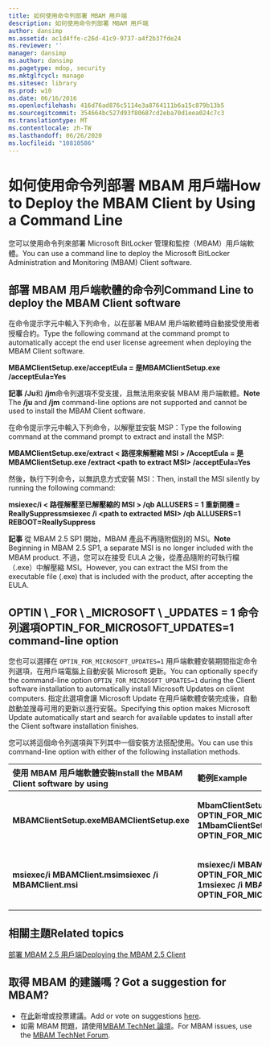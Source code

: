 ```yaml
---
title: 如何使用命令列部署 MBAM 用戶端
description: 如何使用命令列部署 MBAM 用戶端
author: dansimp
ms.assetid: ac1d4ffe-c26d-41c9-9737-a4f2b37fde24
ms.reviewer: ''
manager: dansimp
ms.author: dansimp
ms.pagetype: mdop, security
ms.mktglfcycl: manage
ms.sitesec: library
ms.prod: w10
ms.date: 06/16/2016
ms.openlocfilehash: 416d76ad876c5114e3a8764111b6a15c879b13b5
ms.sourcegitcommit: 354664bc527d93f80687cd2eba70d1eea024c7c3
ms.translationtype: MT
ms.contentlocale: zh-TW
ms.lasthandoff: 06/26/2020
ms.locfileid: "10810586"
---
```

# <span data-ttu-id="f2e2a-103">如何使用命令列部署 MBAM 用戶端</span><span class="sxs-lookup"><span data-stu-id="f2e2a-103">How to Deploy the MBAM Client by Using a Command Line</span></span>


<span data-ttu-id="f2e2a-104">您可以使用命令列來部署 Microsoft BitLocker 管理和監控（MBAM）用戶端軟體。</span><span class="sxs-lookup"><span data-stu-id="f2e2a-104">You can use a command line to deploy the Microsoft BitLocker Administration and Monitoring (MBAM) Client software.</span></span>

## <span data-ttu-id="f2e2a-105">部署 MBAM 用戶端軟體的命令列</span><span class="sxs-lookup"><span data-stu-id="f2e2a-105">Command Line to deploy the MBAM Client software</span></span>


<span data-ttu-id="f2e2a-106">在命令提示字元中輸入下列命令，以在部署 MBAM 用戶端軟體時自動接受使用者授權合約。</span><span class="sxs-lookup"><span data-stu-id="f2e2a-106">Type the following command at the command prompt to automatically accept the end user license agreement when deploying the MBAM Client software.</span></span>

**<span data-ttu-id="f2e2a-107">MBAMClientSetup.exe/acceptEula = 是</span><span class="sxs-lookup"><span data-stu-id="f2e2a-107">MBAMClientSetup.exe /acceptEula=Yes</span></span>**

<span data-ttu-id="f2e2a-108">**記事** **/Ju**和 **/jm**命令列選項不受支援，且無法用來安裝 MBAM 用戶端軟體。</span><span class="sxs-lookup"><span data-stu-id="f2e2a-108">**Note** The **/ju** and **/jm** command-line options are not supported and cannot be used to install the MBAM Client software.</span></span>

 

<span data-ttu-id="f2e2a-109">在命令提示字元中輸入下列命令，以解壓並安裝 MSP：</span><span class="sxs-lookup"><span data-stu-id="f2e2a-109">Type the following command at the command prompt to extract and install the MSP:</span></span>

**<span data-ttu-id="f2e2a-110">MBAMClientSetup.exe/extract &lt; 路徑來解壓縮 MSI &gt; /AcceptEula = 是</span><span class="sxs-lookup"><span data-stu-id="f2e2a-110">MBAMClientSetup.exe /extract &lt;path to extract MSI&gt; /acceptEula=Yes</span></span>**

<span data-ttu-id="f2e2a-111">然後，執行下列命令，以無訊息方式安裝 MSI：</span><span class="sxs-lookup"><span data-stu-id="f2e2a-111">Then, install the MSI silently by running the following command:</span></span>

**<span data-ttu-id="f2e2a-112">msiexec/i &lt; 路徑解壓至已解壓縮的 MSI &gt; /qb ALLUSERS = 1 重新開機 = ReallySuppress</span><span class="sxs-lookup"><span data-stu-id="f2e2a-112">msiexec /i &lt;path to extracted MSI&gt; /qb ALLUSERS=1 REBOOT=ReallySuppress</span></span>**

<span data-ttu-id="f2e2a-113">**記事** 從 MBAM 2.5 SP1 開始，MBAM 產品不再隨附個別的 MSI。</span><span class="sxs-lookup"><span data-stu-id="f2e2a-113">**Note** Beginning in MBAM 2.5 SP1, a separate MSI is no longer included with the MBAM product.</span></span> <span data-ttu-id="f2e2a-114">不過，您可以在接受 EULA 之後，從產品隨附的可執行檔（.exe）中解壓縮 MSI。</span><span class="sxs-lookup"><span data-stu-id="f2e2a-114">However, you can extract the MSI from the executable file (.exe) that is included with the product, after accepting the EULA.</span></span>

 

## <a href="" id="optin-for-microsoft-updates-1-command-line-option"></a><span data-ttu-id="f2e2a-115">OPTIN \ _FOR \ _MICROSOFT \ _UPDATES = 1 命令列選項</span><span class="sxs-lookup"><span data-stu-id="f2e2a-115">OPTIN\_FOR\_MICROSOFT\_UPDATES=1 command-line option</span></span>


<span data-ttu-id="f2e2a-116">您也可以選擇在 `OPTIN_FOR_MICROSOFT_UPDATES=1` 用戶端軟體安裝期間指定命令列選項，在用戶端電腦上自動安裝 Microsoft 更新。</span><span class="sxs-lookup"><span data-stu-id="f2e2a-116">You can optionally specify the command-line option `OPTIN_FOR_MICROSOFT_UPDATES=1` during the Client software installation to automatically install Microsoft Updates on client computers.</span></span> <span data-ttu-id="f2e2a-117">指定此選項會讓 Microsoft Update 在用戶端軟體安裝完成後，自動啟動並搜尋可用的更新以進行安裝。</span><span class="sxs-lookup"><span data-stu-id="f2e2a-117">Specifying this option makes Microsoft Update automatically start and search for available updates to install after the Client software installation finishes.</span></span>

<span data-ttu-id="f2e2a-118">您可以將這個命令列選項與下列其中一個安裝方法搭配使用。</span><span class="sxs-lookup"><span data-stu-id="f2e2a-118">You can use this command-line option with either of the following installation methods.</span></span>

<table>
<colgroup>
<col width="50%" />
<col width="50%" />
</colgroup>
<thead>
<tr class="header">
<th align="left"><span data-ttu-id="f2e2a-119">使用 MBAM 用戶端軟體安裝</span><span class="sxs-lookup"><span data-stu-id="f2e2a-119">Install the MBAM Client software by using</span></span></th>
<th align="left"><span data-ttu-id="f2e2a-120">範例</span><span class="sxs-lookup"><span data-stu-id="f2e2a-120">Example</span></span></th>
</tr>
</thead>
<tbody>
<tr class="odd">
<td align="left"><p><strong><span data-ttu-id="f2e2a-121">MBAMClientSetup.exe</span><span class="sxs-lookup"><span data-stu-id="f2e2a-121">MBAMClientSetup.exe</span></span></strong></p></td>
<td align="left"><p><strong><span data-ttu-id="f2e2a-122">MbamClientSetup.exe OPTIN_FOR_MICROSOFT_UPDATES = 1</span><span class="sxs-lookup"><span data-stu-id="f2e2a-122">MbamClientSetup.exe OPTIN_FOR_MICROSOFT_UPDATES=1</span></span></strong></p></td>
</tr>
<tr class="even">
<td align="left"><p><strong><span data-ttu-id="f2e2a-123">msiexec/i MBAMClient.msi</span><span class="sxs-lookup"><span data-stu-id="f2e2a-123">msiexec /i MBAMClient.msi</span></span></strong></p></td>
<td align="left"><p><strong><span data-ttu-id="f2e2a-124">msiexec/i MBAMClient.msi OPTIN_FOR_MICROSOFT_UPDATES = 1</span><span class="sxs-lookup"><span data-stu-id="f2e2a-124">msiexec /i MBAMClient.msi OPTIN_FOR_MICROSOFT_UPDATES=1</span></span></strong></p></td>
</tr>
</tbody>
</table>

 


## <span data-ttu-id="f2e2a-125">相關主題</span><span class="sxs-lookup"><span data-stu-id="f2e2a-125">Related topics</span></span>


[<span data-ttu-id="f2e2a-126">部署 MBAM 2.5 用戶端</span><span class="sxs-lookup"><span data-stu-id="f2e2a-126">Deploying the MBAM 2.5 Client</span></span>](deploying-the-mbam-25-client.md)

 

 
## <span data-ttu-id="f2e2a-127">取得 MBAM 的建議嗎？</span><span class="sxs-lookup"><span data-stu-id="f2e2a-127">Got a suggestion for MBAM?</span></span>
- <span data-ttu-id="f2e2a-128">在[此](http://mbam.uservoice.com/forums/268571-microsoft-bitlocker-administration-and-monitoring)新增或投票建議。</span><span class="sxs-lookup"><span data-stu-id="f2e2a-128">Add or vote on suggestions [here](http://mbam.uservoice.com/forums/268571-microsoft-bitlocker-administration-and-monitoring).</span></span> 
- <span data-ttu-id="f2e2a-129">如需 MBAM 問題，請使用[MBAM TechNet 論壇](https://social.technet.microsoft.com/Forums/home?forum=mdopmbam)。</span><span class="sxs-lookup"><span data-stu-id="f2e2a-129">For MBAM issues, use the [MBAM TechNet Forum](https://social.technet.microsoft.com/Forums/home?forum=mdopmbam).</span></span>




